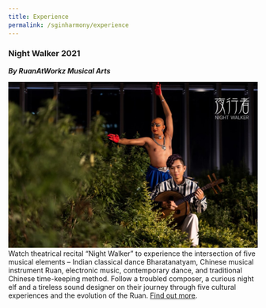 ```yaml
---
title: Experience
permalink: /sginharmony/experience
---
```

### Night Walker 2021
***By RuanAtWorkz Musical Arts***

![Night Walker Performance](/images/sginharmony/Night-Walker.jpg)
Watch theatrical recital “Night Walker”  to experience the intersection of five musical elements – Indian classical dance Bharatanatyam, Chinese musical instrument Ruan, electronic music, contemporary dance, and traditional Chinese time-keeping method. Follow a troubled composer, a curious night elf and a tireless sound designer on their journey through five cultural experiences and the evolution of the Ruan. <a href="https://www.ruanatworkz.com/" target="_blank">Find out more</a>.